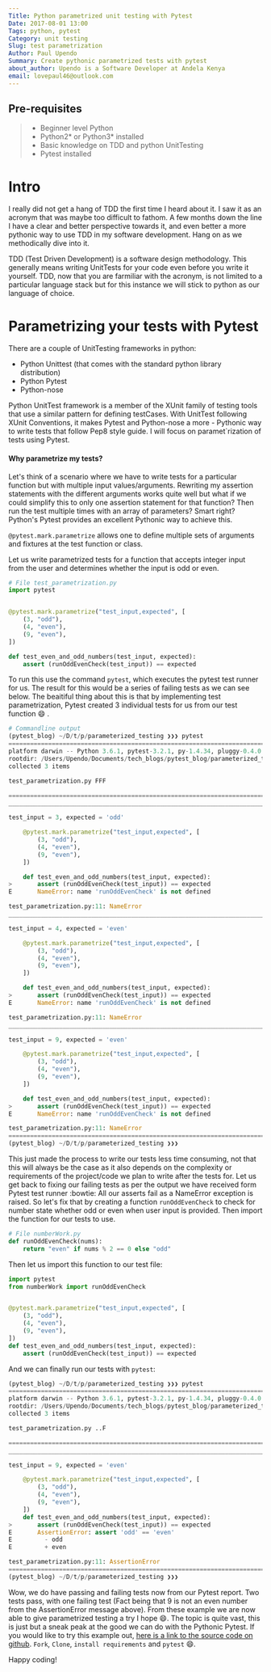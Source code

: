 ```yaml
---
Title: Python parametrized unit testing with Pytest
Date: 2017-08-01 13:00
Tags: python, pytest
Category: unit testing
Slug: test parametrization
Author: Paul Upendo
Summary: Create pythonic parametrized tests with pytest
about_author: Upendo is a Software Developer at Andela Kenya
email: lovepaul46@outlook.com
---
```


## Pre-requisites
 > - Beginner level Python
 > - Python2* or Python3* installed
 > - Basic knowledge on TDD and python UnitTesting
 > - Pytest installed

# Intro
I really did not get a hang of TDD the first time I heard about it. I saw it as an acronym that was maybe too difficult to fathom. A few months down the line I have a clear and better perspective towards it, and even better a more pythonic way to use TDD in my software development. Hang on as we methodically dive into it.

TDD (Test Driven Development) is a software design methodology. This generally means writing UnitTests for your code even before you write it yourself. TDD, now that you are farmiliar with the acronym, is not limited to a particular language stack but for this instance we will stick to python as our language of choice. 

# Parametrizing your tests with Pytest
There are a couple of UnitTesting frameworks in python:
- Python Unittest (that comes with the standard python library distribution)
- Python Pytest 
- Python-nose

Python UnitTest framework is a member of the XUnit family of testing tools that use a similar pattern for defining testCases. With UnitTest following XUnit Conventions, it makes Pytest and Python-nose a more - Pythonic way to write tests that follow Pep8 style guide. I will focus on paramet`rization of tests using Pytest. 

#### Why parametrize my tests?
Let's think of a scenario where we have to write tests for a particular function but with multiple input values/arguments. Rewriting my assertion statements with the different arguments works quite well but what if we could simplify this to only one assertion statement for that function? Then run the test multiple times with an array of parameters? Smart right? Python's Pytest provides an excellent Pythonic way to achieve this.

`@pytest.mark.parametrize` allows one to define multiple sets of arguments and fixtures at the test function or class.

Let us write parametrized tests for a function that accepts integer input from the user and determines whether the input is odd or even.
```python
# File test_parametrization.py
import pytest


@pytest.mark.parametrize("test_input,expected", [
    (3, "odd"),
    (4, "even"),
    (9, "even"),
])

def test_even_and_odd_numbers(test_input, expected):
    assert (runOddEvenCheck(test_input)) == expected

```
To run this use the command `pytest`, which executes the pytest test runner for us. The result for this would be a series of failing tests as we can see below. The beaitiful thing about this is that by implementing test parametrization, Pytest created 3 individual tests for us from our test function :smile: .
```python
# Commandline output
(pytest_blog) ~/D/t/p/parameterized_testing ❯❯❯ pytest                                                                                                                                                                                                                       ⏎ develop ✱ ◼
=================================================================================================================================== test session starts ===================================================================================================================================
platform darwin -- Python 3.6.1, pytest-3.2.1, py-1.4.34, pluggy-0.4.0
rootdir: /Users/Upendo/Documents/tech_blogs/pytest_blog/parameterized_testing, inifile:
collected 3 items

test_parametrization.py FFF

======================================================================================================================================== FAILURES =========================================================================================================================================
____________________________________________________________________________________________________________________________ test_even_and_odd_numbers[3-odd] _____________________________________________________________________________________________________________________________

test_input = 3, expected = 'odd'

    @pytest.mark.parametrize("test_input,expected", [
        (3, "odd"),
        (4, "even"),
        (9, "even"),
    ])

    def test_even_and_odd_numbers(test_input, expected):
>       assert (runOddEvenCheck(test_input)) == expected
E       NameError: name 'runOddEvenCheck' is not defined

test_parametrization.py:11: NameError
____________________________________________________________________________________________________________________________ test_even_and_odd_numbers[4-even] ____________________________________________________________________________________________________________________________

test_input = 4, expected = 'even'

    @pytest.mark.parametrize("test_input,expected", [
        (3, "odd"),
        (4, "even"),
        (9, "even"),
    ])

    def test_even_and_odd_numbers(test_input, expected):
>       assert (runOddEvenCheck(test_input)) == expected
E       NameError: name 'runOddEvenCheck' is not defined

test_parametrization.py:11: NameError
____________________________________________________________________________________________________________________________ test_even_and_odd_numbers[9-even] ____________________________________________________________________________________________________________________________

test_input = 9, expected = 'even'

    @pytest.mark.parametrize("test_input,expected", [
        (3, "odd"),
        (4, "even"),
        (9, "even"),
    ])

    def test_even_and_odd_numbers(test_input, expected):
>       assert (runOddEvenCheck(test_input)) == expected
E       NameError: name 'runOddEvenCheck' is not defined

test_parametrization.py:11: NameError
================================================================================================================================ 3 failed in 0.07 seconds =================================================================================================================================
(pytest_blog) ~/D/t/p/parameterized_testing ❯❯❯           
```
This just made the process to write our tests less time consuming, not that this will always be the case as it also depends on the complexity or requirements of the project/code  we plan to write after the tests for. 
Let us get back to fixing our failing tests as per the output we have received form Pytest test runner :bowtie:
All our asserts fail as a NameError exception is raised. So let's fix that by creating a function `runOddEvenCheck` to check for number state whether odd or even when user input is provided. Then import the function for our tests to use.
``` python
# File numberWork.py
def runOddEvenCheck(nums):
    return "even" if nums % 2 == 0 else "odd"

```
Then let us import this function to our test file:
``` python
import pytest
from numberWork import runOddEvenCheck


@pytest.mark.parametrize("test_input,expected", [
    (3, "odd"),
    (4, "even"),
    (9, "even"),
])
def test_even_and_odd_numbers(test_input, expected):
    assert (runOddEvenCheck(test_input)) == expected

``` 
And we can finally run our tests with `pytest`:
``` python
(pytest_blog) ~/D/t/p/parameterized_testing ❯❯❯ pytest                                                                                                                                                                                                                       ⏎ develop ✱ ◼
=================================================================================================================================== test session starts ===================================================================================================================================
platform darwin -- Python 3.6.1, pytest-3.2.1, py-1.4.34, pluggy-0.4.0
rootdir: /Users/Upendo/Documents/tech_blogs/pytest_blog/parameterized_testing, inifile:
collected 3 items

test_parametrization.py ..F

======================================================================================================================================== FAILURES =========================================================================================================================================
____________________________________________________________________________________________________________________________ test_even_and_odd_numbers[9-even] ____________________________________________________________________________________________________________________________

test_input = 9, expected = 'even'

    @pytest.mark.parametrize("test_input,expected", [
        (3, "odd"),
        (4, "even"),
        (9, "even"),
    ])
    def test_even_and_odd_numbers(test_input, expected):
>       assert (runOddEvenCheck(test_input)) == expected
E       AssertionError: assert 'odd' == 'even'
E         - odd
E         + even

test_parametrization.py:11: AssertionError
=========================================================================================================================== 1 failed, 2 passed in 0.06 seconds ============================================================================================================================
(pytest_blog) ~/D/t/p/parameterized_testing ❯❯❯ 
```
Wow, we do have passing and failing tests now from our Pytest report. Two tests pass, with one failing test (Fact being that 9 is not an even number from the AssertionError message above).
From these example we are now able to give parametrized testing a try I hope :smile:. The topic is quite vast, this is just but a sneak peak at the good we can do with the Pythonic Pytest.
If you would like to try this example out, [here is a link to the source code on github](https://github.com/paulupendo/parametrized_testing/tree/master). `Fork`, `Clone`, `install requirements` and `pytest` :smile:. 

Happy coding!






